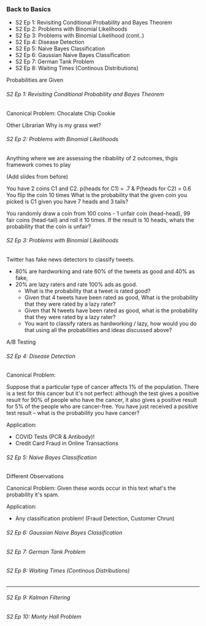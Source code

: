 ### Back to Basics 


* S2 Ep 1: Revisiting Conditional Probability and Bayes Theorem
* S2 Ep 2: Problems with Binomial Likelihoods
* S2 Ep 3: Problems with Binomial Likelihood (cont..)
* S2 Ep 4: Disease Detection
* S2 Ep 5: Naive Bayes Classification
* S2 Ep 6: Gaussian Naive Bayes Classification
* S2 Ep 7: German Tank Problem
* S2 Ep 8: Waiting Times (Continous Distributions) 


Probabilities are Given 






###### S2 Ep 1: Revisiting Conditional Probability and Bayes Theorem

Canonical Problem: 
    Chocalate Chip Cookie 

Other
    Librarian 
    Why is my grass wet?

######  S2 Ep 2: Problems with Binomial Likelihoods

Anything where we are assessing the ribability of 2 outcomes, thgis framework comes to play

(Add slides from before)

You have 2 coins C1 and C2. 
p(heads for C1) = .7 & P(heads for C2) = 0.6
You flip the coin 10 times 
What is the probability that the given coin you picked is C1 given you have 7 heads and 3 tails?


You randomly draw a coin from 100 coins - 1 unfair coin (head-head), 99 fair coins (head-tail) and roll it 10 times. If the result is 10 heads, whats the probability that the coin is unfair?

######  S2 Ep 3: Problems with Binomial Likelihoods


Twitter has fake news detectors to classify tweets. 
* 80% are hardworking and rate 60% of the tweets as good and 40% as fake, 
* 20% are lazy raters and rate 100% ads as good. 
    - What is the probability that a tweet is rated good? 
    - Given that 4 tweets have been rated as good, What is the probability that they were rated by a lazy rater? 
    - Given that N tweets have been rated as good, what is the probability that they were rated by a lazy rater? 
    - You want to classify raters as hardworking / lazy, how would you do that using all the probabilities and ideas discussed above?


A/B Testing


###### S2 Ep 4: Disease Detection

Canonical Problem: 

Suppose that a particular type of cancer affects 1% of the population. There is a test for this cancer but it's not perfect: although the test gives a positive result for 90% of people who have the cancer, it also gives a positive result for 5% of the people who are cancer-free. You have just received a positive test result – what is the probability you have cancer?

Application: 
* COVID Tests (PCR & Antibody)!
* Credit Card Fraud in Online Transactions 


###### S2 Ep 5: Naive Bayes Classification
Different Observations

Canonical Problem: Given these words occur in this text what's the probability it's spam. 

Application: 
* Any classification problem! (Fraud Detection, Customer Chrun)


###### S2 Ep 6: Gaussian Naive Bayes Classification


###### S2 Ep 7: German Tank Problem

###### S2 Ep 8: Waiting Times (Continous Distributions) 


***********

###### S2 Ep 9: Kalman Filtering

###### S2 Ep 10: Monty Hall Problem


